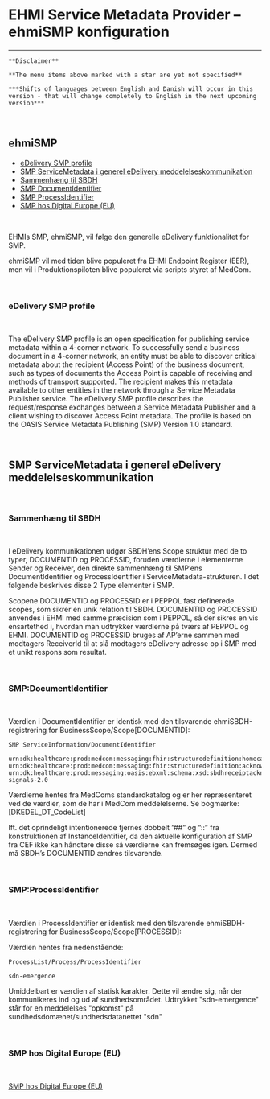 # EHMI Service Metadata Provider – ehmiSMP konfiguration

***

    **Disclaimer** 
    
    **The menu items above marked with a star are yet not specified**
    
    ***Shifts of languages between English and Danish will occur in this version - that will change completely to English in the next upcoming version***
    
<br/> 

## ehmiSMP

- [eDelivery SMP profile](#edelivery-smp-profile)
- [SMP ServiceMetadata i generel eDelivery meddelelseskommunikation](#smp-servicemetadata-i-generel-edelivery-meddelelseskommunikation)
- [Sammenhæng til SBDH](#sammenhæng-til-sbdh)
- [SMP DocumentIdentifier](#smpdocumentidentifier)
- [SMP ProcessIdentifier](#smpprocessidentifier)
- [SMP hos Digital Europe (EU)](#smp-hos-digital-europe-eu)

<br/> 

EHMIs SMP, ehmiSMP, vil følge den generelle eDelivery funktionalitet for SMP.

ehmiSMP vil med tiden blive populeret fra EHMI Endpoint Register (EER), men vil i Produktionspiloten blive populeret via scripts styret af MedCom.
    
<br/> 

### eDelivery SMP profile
    
<br/> 

The eDelivery SMP profile is an open specification for publishing service metadata within a 4-corner network. To successfully send a business document in a 4-corner network, an entity must be able to discover critical metadata about the recipient (Access Point) of the business document, such as types of documents the Access Point is capable of receiving and methods of transport supported. The recipient makes this metadata available to other entities in the network through a Service Metadata Publisher service. The eDelivery SMP profile describes the request/response exchanges between a Service Metadata Publisher and a client wishing to discover Access Point metadata. The profile is based on the OASIS Service Metadata Publishing (SMP) Version 1.0 standard.

<br/>

## SMP ServiceMetadata i generel eDelivery meddelelseskommunikation

<br/>

### Sammenhæng til SBDH

<br/>

I eDelivery kommunikationen udgør SBDH’ens Scope struktur med de to typer, DOCUMENTID og PROCESSID, foruden værdierne i elementerne Sender og Receiver, den direkte sammenhæng til SMP’ens DocumentIdentifier og ProcessIdentifier i ServiceMetadata-strukturen. I det følgende beskrives disse 2 Type elementer i SMP.

Scopene DOCUMENTID og PROCESSID er i PEPPOL fast definerede scopes, som sikrer en unik relation til SBDH. DOCUMENTID og PROCESSID anvendes i EHMI med samme præcision som i PEPPOL, så der sikres en vis ensartethed i, hvordan man udtrykker værdierne på tværs af PEPPOL og EHMI. DOCUMENTID og PROCESSID bruges af AP’erne sammen med modtagers ReceiverId til at slå modtagers eDelivery adresse op i SMP med et unikt respons som resultat.

<br/>

### SMP:DocumentIdentifier

<br/>

Værdien i DocumentIdentifier er identisk med den tilsvarende ehmiSBDH-registrering for BusinessScope/Scope[DOCUMENTID]:

    SMP ServiceInformation/DocumentIdentifier
    
    urn:dk:healthcare:prod:medcom:messaging:fhir:structuredefinition:homecareobservation\#urn:dk:medcom:fhir:homecareobservation:3.0
    urn:dk:healthcare:prod:medcom:messaging:fhir:structuredefinition:acknowledgement\#urn:dk:medcom:fhir:acknowledgement:2.0
    urn:dk:healthcare:prod:messaging:oasis:ebxml:schema:xsd:sbdhreceiptacknowledgement\#urn:oasis:ebxml:sbdhreceiptacknowledgement:ebbp-signals-2.0


Værdierne hentes fra MedComs standardkatalog og er her repræsenteret ved de værdier, som de har i MedCom meddelelserne. Se bogmærke: [DKEDEL_DT_CodeList]

Ift. det oprindeligt intentionerede fjernes dobbelt ”\#\#” og ”::” fra konstruktionen af InstanceIdentifier, da den aktuelle konfiguration af SMP fra CEF ikke kan håndtere disse så værdierne kan fremsøges igen. Dermed må SBDH’s DOCUMENTID ændres tilsvarende.

<br/>

### SMP:ProcessIdentifier

<br/>

Værdien i ProcessIdentifier er identisk med den tilsvarende ehmiSBDH-registrering for BusinessScope/Scope[PROCESSID]:

Værdien hentes fra nedenstående:

    ProcessList/Process/ProcessIdentifier

    sdn-emergence


Umiddelbart er værdien af statisk karakter. Dette vil ændre sig, når der kommunikeres ind og ud af sundhedsområdet. Udtrykket "sdn-emergence" står for en meddelelses "opkomst" på sundhedsdomænet/sundhedsdatanettet "sdn"

<br/>

### SMP hos Digital Europe (EU)

<br/>

<a href="https://ec.europa.eu/digital-building-blocks/wikis/display/DIGITAL/SMP" target="_blank">SMP hos Digital Europe (EU)</a>

